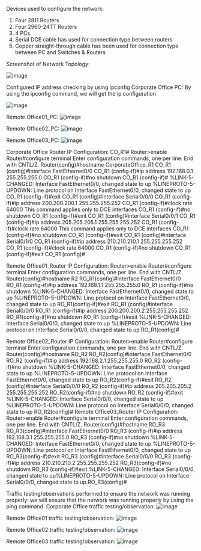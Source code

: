 Devices used to configure the network:
1. Four 2811 Routers
2. Four 2960-24TT Routers
3. 4 PCs
4. Serial DCE cable has used for connection type between routers
5. Copper straight-through cable has been used for connection type between PC and Switches & Routers


Screenshot of Network Topology:

![image](https://github.com/user-attachments/assets/713af240-8da2-46fc-9a37-e6c2a0121807)


Configured IP address checking by using ipconfig
Corporate Office PC:
By using the ipconfig command, we will get the ip configuration

  ![image](https://github.com/user-attachments/assets/50486268-2ae1-430f-9184-d9edd72ab04b)

Remote Office01_PC:
![image](https://github.com/user-attachments/assets/521dfe26-c5fe-4d78-8984-a8674d2987fd)

Remote Office02_PC:
![image](https://github.com/user-attachments/assets/75796b76-d7ab-4bc5-998d-423b606e16b9)

Remote Office03_PC:
![image](https://github.com/user-attachments/assets/850938e9-7132-4bb5-884f-031803cba825)


Corporate Office Router IP Configuration:
CO_R1#
Router>enable
Router#configure terminal
Enter configuration commands, one per line. End with CNTL/Z.
Router(config)#hostname CorporateOffice_R1
CO_R1 (config)#interface FastEthernet0/0
CO_R1 (config-if)#ip address 192.168.0.1 255.255.255.0
CO_R1 (config-if)#no shutdown
CO_R1 (config-if)#
%LINK-5-CHANGED: Interface FastEthernet0/0, changed state to up
%LINEPROTO-5-UPDOWN: Line protocol on Interface FastEthernet0/0, changed state
to up
CO_R1 (config-if)#exit
CO_R1 (config)#interface Serial0/0/0
CO_R1 (config-if)#ip address 200.200.200.1 255.255.255.252
CO_R1 (config-if)#clock rate 64000
This command applies only to DCE interfaces
CO_R1 (config-if)#no shutdown
CO_R1 (config-if)#exit
CO_R1 (config)#interface Serial0/0/1
CO_R1 (config-if)#ip address 205.205.205.1 255.255.255.252
CO_R1 (config-if)#clock rate 64000
This command applies only to DCE interfaces
CO_R1 (config-if)#no shutdown
CO_R1 (config-if)#exit
CO_R1 (config)#interface Serial0/1/0
CO_R1 (config-if)#ip address 210.210.210.1 255.255.255.252
CO_R1 (config-if)#clock rate 64000
CO_R1 (config-if)#no shutdown
CO_R1 (config-if)#exit
CO_R1 (config)#


Remote Office01_Router IP Configuration:
Router>enable
Router#configure terminal
Enter configuration commands, one per line. End with CNTL/Z.
Router(config)#hostname R2
RO_R1(config)#interface FastEthernet0/0
RO_R1 (config-if)#ip address 192.168.1.1 255.255.255.0
RO_R1 (config-if)#no shutdown
%LINK-5-CHANGED: Interface FastEthernet0/0, changed state to up
%LINEPROTO-5-UPDOWN: Line protocol on Interface FastEthernet0/0,
changed state to up
RO_R1(config-if)#exit
RO_R1 (config)#interface Serial0/0/0
RO_R1 (config-if)#ip address 200.200.200.2 255.255.255.252
RO_R1(config-if)#no shutdown
RO_R1 (config-if)#exit
%LINK-5-CHANGED: Interface Serial0/0/0, changed state to up
%LINEPROTO-5-UPDOWN: Line protocol on Interface Serial0/0/0, changed
state to up
RO_R1(config)#


Remote Office02_Router IP Configuration:
Router>enable
Router#configure terminal
Enter configuration commands, one per line. End with CNTL/Z.
Router(config)#hostname RO_R2
RO_R2(config)#interface FastEthernet0/0
RO_R2 (config-if)#ip address 192.168.2.1 255.255.255.0
RO_R2 (config-if)#no shutdown
%LINK-5-CHANGED: Interface FastEthernet0/0, changed state to up
%LINEPROTO-5-UPDOWN: Line protocol on Interface FastEthernet0/0,
changed state to up
RO_R2(config-if)#exit
RO_R2 (config)#interface Serial0/0/0
RO_R2 (config-if)#ip address 205.205.205.2 255.255.255.252
RO_R2(config-if)#no shutdown
RO_R2 (config-if)#exit
%LINK-5-CHANGED: Interface Serial0/0/0, changed state to up
%LINEPROTO-5-UPDOWN: Line protocol on Interface Serial0/0/0, changed
state to up
RO_R2(config)#
Remote Office03_Router IP Configuration:
Router>enable
Router#configure terminal
Enter configuration commands, one per line. End with CNTL/Z.
Router(config)#hostname RO_R3
RO_R3(config)#interface FastEthernet0/0
RO_R3 (config-if)#ip address 192.168.3.1 255.255.255.0
RO_R3 (config-if)#no shutdown
%LINK-5-CHANGED: Interface FastEthernet0/0, changed state to up
%LINEPROTO-5-UPDOWN: Line protocol on Interface FastEthernet0/0,
changed state to up
RO_R3(config-if)#exit
RO_R3 (config)#interface Serial0/0/0
RO_R3 (config-if)#ip address 210.210.210.2 255.255.255.252
RO_R3(config-if)#no shutdown
RO_R3 (config-if)#exit
%LINK-5-CHANGED: Interface Serial0/0/0, changed state to up%LINEPROTO-5-UPDOWN: Line protocol on Interface Serial0/0/0, changed
state to up
RO_R3(config)#


Traffic testing/observations performed to ensure the network was running properly:
we will ensure that the network was running properly by using the ping command.
Corporate Office traffic testing/observation:
![image](https://github.com/user-attachments/assets/780f371b-57b0-4136-a943-fc7591e06f1f)

Remote Office01 traffic testing/observation:
![image](https://github.com/user-attachments/assets/5ae0625d-0a95-42b3-a98e-76f5a6d1c1d8)

Remote Office02 traffic testing/observation:
![image](https://github.com/user-attachments/assets/ed8d3910-2736-455b-84fd-f5ec11bcb8b9)

Remote Office03 traffic testing/observation:
![image](https://github.com/user-attachments/assets/445443b0-6120-48d8-ab83-724063f427c2)


